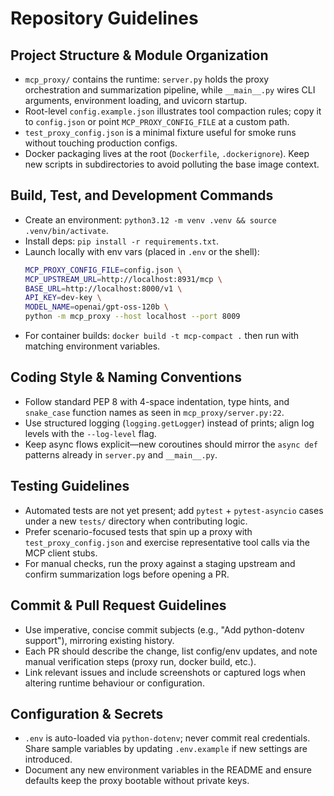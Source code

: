 # Repository Guidelines

## Project Structure & Module Organization
- `mcp_proxy/` contains the runtime: `server.py` holds the proxy orchestration and summarization pipeline, while `__main__.py` wires CLI arguments, environment loading, and uvicorn startup.
- Root-level `config.example.json` illustrates tool compaction rules; copy it to `config.json` or point `MCP_PROXY_CONFIG_FILE` at a custom path.
- `test_proxy_config.json` is a minimal fixture useful for smoke runs without touching production configs.
- Docker packaging lives at the root (`Dockerfile`, `.dockerignore`). Keep new scripts in subdirectories to avoid polluting the base image context.

## Build, Test, and Development Commands
- Create an environment: ``python3.12 -m venv .venv && source .venv/bin/activate``.
- Install deps: ``pip install -r requirements.txt``.
- Launch locally with env vars (placed in `.env` or the shell):
  ```bash
  MCP_PROXY_CONFIG_FILE=config.json \
  MCP_UPSTREAM_URL=http://localhost:8931/mcp \
  BASE_URL=http://localhost:8000/v1 \
  API_KEY=dev-key \
  MODEL_NAME=openai/gpt-oss-120b \
  python -m mcp_proxy --host localhost --port 8009
  ```
- For container builds: ``docker build -t mcp-compact .`` then run with matching environment variables.

## Coding Style & Naming Conventions
- Follow standard PEP 8 with 4-space indentation, type hints, and `snake_case` function names as seen in `mcp_proxy/server.py:22`.
- Use structured logging (`logging.getLogger`) instead of prints; align log levels with the `--log-level` flag.
- Keep async flows explicit—new coroutines should mirror the `async def` patterns already in `server.py` and `__main__.py`.

## Testing Guidelines
- Automated tests are not yet present; add `pytest` + `pytest-asyncio` cases under a new `tests/` directory when contributing logic.
- Prefer scenario-focused tests that spin up a proxy with `test_proxy_config.json` and exercise representative tool calls via the MCP client stubs.
- For manual checks, run the proxy against a staging upstream and confirm summarization logs before opening a PR.

## Commit & Pull Request Guidelines
- Use imperative, concise commit subjects (e.g., "Add python-dotenv support"), mirroring existing history.
- Each PR should describe the change, list config/env updates, and note manual verification steps (proxy run, docker build, etc.).
- Link relevant issues and include screenshots or captured logs when altering runtime behaviour or configuration.

## Configuration & Secrets
- `.env` is auto-loaded via `python-dotenv`; never commit real credentials. Share sample variables by updating `.env.example` if new settings are introduced.
- Document any new environment variables in the README and ensure defaults keep the proxy bootable without private keys.
